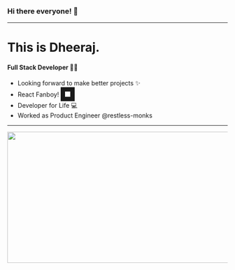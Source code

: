 ### Hi there everyone! :wave:
---
# This is Dheeraj.

#### Full Stack Developer :man_technologist:
+ Looking forward to make better projects :sparkles:
+ React Fanboy! <img src="https://cdn.freebiesupply.com/logos/large/2x/react-1-logo-png-transparent.png" width="12" height="12" border="10"/>
+ Developer for Life :computer:
+ Worked as Product Engineer @restless-monks
---
<p align="center">
<img src="https://icodebreakers.org/blog/wp-content/uploads/2017/12/logo-maker-1.gif" height="300" width="600"/>
</p>



